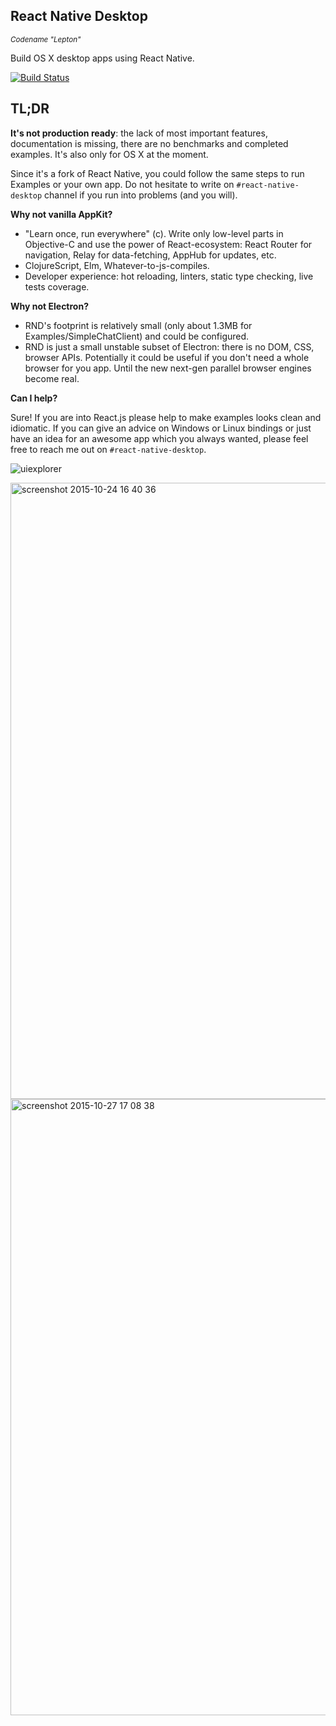 ## React Native Desktop
<sup>*Codename "Lepton"*</sup>

Build OS X desktop apps using React Native.

[![Build Status](https://travis-ci.org/ptmt/react-native-desktop.svg)](https://travis-ci.org/ptmt/react-native-desktop)
## TL;DR

**It's not production ready**: the lack of most important features, documentation is missing, there are no benchmarks and completed examples. It's also only for OS X at the moment.

Since it's a fork of React Native, you could follow the same steps to run Examples or your own app. Do not hesitate to write on `#react-native-desktop` channel if you run into problems (and you will).

**Why not vanilla AppKit?**

- "Learn once, run everywhere" (c). Write only low-level parts in Objective-C and use the power of React-ecosystem: React Router for navigation, Relay for data-fetching, AppHub for updates, etc.
- ClojureScript, Elm, Whatever-to-js-compiles.
- Developer experience: hot reloading, linters, static type checking, live tests coverage.

**Why not Electron?**

- RND's footprint is relatively small (only about 1.3MB for Examples/SimpleChatClient) and could be configured.
- RND is just a small unstable subset of Electron: there is no DOM, CSS, browser APIs. Potentially it could be useful if you don't need a whole browser for you app. Until the new next-gen parallel browser engines become real.

**Can I help?**

Sure! If you are into React.js please help to make examples looks clean and idiomatic. If you can give an advice on Windows or Linux bindings or just have an idea for an awesome app which you always wanted, please feel free to reach me out on `#react-native-desktop`.

![uiexplorer](https://cloud.githubusercontent.com/assets/1004115/10608147/311445b0-7757-11e5-9ef7-2e76107e4bb7.png)

<img width="986" alt="screenshot 2015-10-24 16 40 36" src="https://cloud.githubusercontent.com/assets/1004115/10710169/c1bc7d06-7a65-11e5-8bab-4f89ecae26c3.png">

<img width="986" alt="screenshot 2015-10-27 17 08 38" src="https://cloud.githubusercontent.com/assets/1004115/10756317/0ee807ec-7cc5-11e5-8fe4-6aaa8a9f7858.png">
